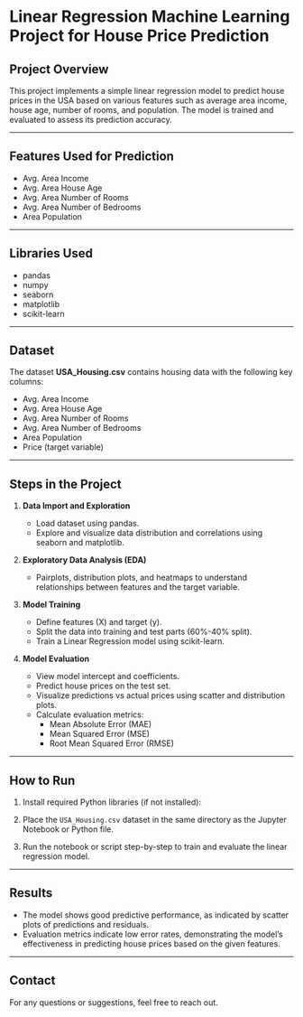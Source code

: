 # Linear Regression Machine Learning Project for House Price Prediction

## Project Overview

This project implements a simple linear regression model to predict house prices in the USA based on various features such as average area income, house age, number of rooms, and population. The model is trained and evaluated to assess its prediction accuracy.

---

## Features Used for Prediction

- Avg. Area Income
- Avg. Area House Age
- Avg. Area Number of Rooms
- Avg. Area Number of Bedrooms
- Area Population

---

## Libraries Used

- pandas
- numpy
- seaborn
- matplotlib
- scikit-learn

---

## Dataset

The dataset **USA_Housing.csv** contains housing data with the following key columns:

- Avg. Area Income
- Avg. Area House Age
- Avg. Area Number of Rooms
- Avg. Area Number of Bedrooms
- Area Population
- Price (target variable)

---

## Steps in the Project

1. **Data Import and Exploration**
   - Load dataset using pandas.
   - Explore and visualize data distribution and correlations using seaborn and matplotlib.
   
2. **Exploratory Data Analysis (EDA)**
   - Pairplots, distribution plots, and heatmaps to understand relationships between features and the target variable.

3. **Model Training**
   - Define features (X) and target (y).
   - Split the data into training and test parts (60%-40% split).
   - Train a Linear Regression model using scikit-learn.

4. **Model Evaluation**
   - View model intercept and coefficients.
   - Predict house prices on the test set.
   - Visualize predictions vs actual prices using scatter and distribution plots.
   - Calculate evaluation metrics:
     - Mean Absolute Error (MAE)
     - Mean Squared Error (MSE)
     - Root Mean Squared Error (RMSE)

---

## How to Run

1. Install required Python libraries (if not installed):

2. Place the `USA_Housing.csv` dataset in the same directory as the Jupyter Notebook or Python file.

3. Run the notebook or script step-by-step to train and evaluate the linear regression model.

---

## Results

- The model shows good predictive performance, as indicated by scatter plots of predictions and residuals.
- Evaluation metrics indicate low error rates, demonstrating the model’s effectiveness in predicting house prices based on the given features.

---

## Contact

For any questions or suggestions, feel free to reach out.
